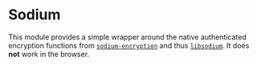 # Sodium

This module provides a simple wrapper around the native authenticated encryption functions from [`sodium-encryption`][1] and thus [`libsodium`][2]. It does **not** work in the browser.

[1]: https://www.npmjs.com/package/sodium-encryption
[2]: https://download.libsodium.org/doc/secret-key_cryptography/authenticated_encryption.html
